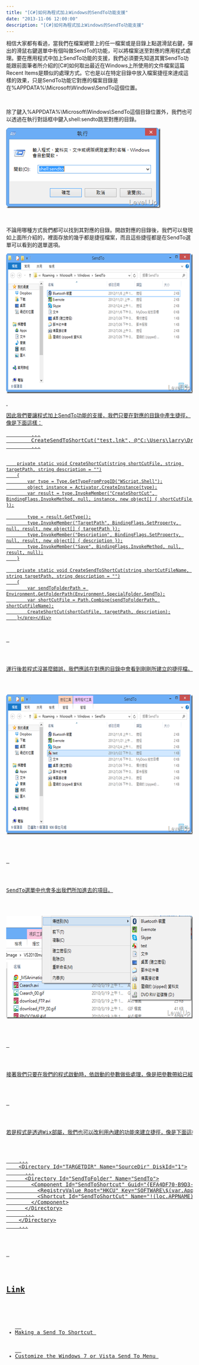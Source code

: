 ```yaml
---
title: "[C#]如何為程式加上Windows的SendTo功能支援"
date: "2013-11-06 12:00:00"
description: "[C#]如何為程式加上Windows的SendTo功能支援"
---
```


<p>相信大家都有看過，當我們在檔案總管上的任一檔案或是目錄上點選滑鼠右鍵，彈出的滑鼠右鍵選單中有個叫做SendTo的功能，可以將檔案送至對應的應用程式處理。要在應用程式中加上SendTo功能的支援，我們必須要先知道其實SendTo功能跟前面筆者所介紹的[C#]如何取出最近在Windows上所使用的文件檔案</a>這篇Recent Items是類似的處理方式。它也是以在特定目錄中放入檔案捷徑來達成這樣的效果，只是SendTo功能它對應的檔案目錄是在%APPDATA%\Microsoft\Windows\SendTo這個位置。</p>  <p> </p>  <p>除了鍵入%APPDATA%\Microsoft\Windows\SendTo這個目錄位置外，我們也可以透過在執行對話框中鍵入shell:sendto跳至對應的目錄。</p>  <p><a href="http://files.dotblogs.com.tw/larrynung/1301/46e43cb2128a_12DAB/image_2.png"><img style="border-left-width: 0px; border-right-width: 0px; border-bottom-width: 0px; border-top-width: 0px" border="0" alt="image" src="\images\posts\d5a7723a-f9b5-4ed7-aea8-97793afadccb\image_thumb.png" width="417" height="217" /></a> </p>  <p> </p>  <p>不論用哪種方式我們都可以找到其對應的目錄。開啟對應的目錄後，我們可以發現如上面所介紹的，裡面存放的幾乎都是捷徑檔案，而且這些捷徑都是在SendTo選單可以看到的選單選項。</p>  <p><a href="http://files.dotblogs.com.tw/larrynung/1301/46e43cb2128a_12DAB/image_4.png"><img style="border-left-width: 0px; border-right-width: 0px; border-bottom-width: 0px; border-top-width: 0px" border="0" alt="image" src="\images\posts\d5a7723a-f9b5-4ed7-aea8-97793afadccb\image_thumb_1.png" width="644" height="378" /> </p>  <p> </p>  <p>因此我們要讓程式加上SendTo功能的支援，我們只要在對應的目錄中產生捷徑，像是下面這樣：</p>  <div id="scid:812469c5-0cb0-4c63-8c15-c81123a09de7:36360ea8-3d68-4ea7-ab07-c4b7a50c3e7d" class="wlWriterSmartContent" style="float: none; padding-bottom: 0px; padding-top: 0px; padding-left: 0px; margin: 0px; display: inline; padding-right: 0px"><pre name="code" class="c#">        ...
        CreateSendToShortCut("test.lnk", @"C:\Users\larry\Dropbox\Software\FSCapture v5.3.exe");
        ...

        private static void CreateShortCut(string shortCutFile, string targetPath, string description = "")
        {
            var type = Type.GetTypeFromProgID("WScript.Shell");
            object instance = Activator.CreateInstance(type);
            var result = type.InvokeMember("CreateShortCut", BindingFlags.InvokeMethod, null, instance, new object[] { shortCutFile });

            type = result.GetType();
            type.InvokeMember("TargetPath", BindingFlags.SetProperty, null, result, new object[] { targetPath });
            type.InvokeMember("Description", BindingFlags.SetProperty, null, result, new object[] { description });
            type.InvokeMember("Save", BindingFlags.InvokeMethod, null, result, null);
        }

        private static void CreateSendToShortCut(string shortCutFileName, string targetPath, string description = "")
        {
            var sendToFolderPath = Environment.GetFolderPath(Environment.SpecialFolder.SendTo);
            var shortCutFile = Path.Combine(sendToFolderPath, shortCutFileName);
            CreateShortCut(shortCutFile, targetPath, description);
        }</pre></div>

<p> </p>

<p>運行後若程式沒甚麼錯誤，我們應該在對應的目錄中會看到剛剛所建立的捷徑檔。</p>

<p><img style="border-left-width: 0px; border-right-width: 0px; border-bottom-width: 0px; border-top-width: 0px" border="0" alt="image" src="\images\posts\d5a7723a-f9b5-4ed7-aea8-97793afadccb\image_thumb_2.png" width="644" height="378" /> </p>

<p> </p>

<p>SendTo選單中也會多出我們所加進去的項目。</p>

<p><img style="border-left-width: 0px; border-right-width: 0px; border-bottom-width: 0px; border-top-width: 0px" border="0" alt="image" src="\images\posts\d5a7723a-f9b5-4ed7-aea8-97793afadccb\image_thumb_3.png" width="622" height="278" /> </p>

<p> </p>

<p>接著我們只要在我們的程式啟動時，依啟動的參數做些處理，像是把參數帶給已經開啟的程式處理緒，或是依照所帶入的檔案與目錄位置做些處理，這邊大家應該都很了解，筆者就不對此多做說明。</p>

<p> </p>

<p>若是程式是透過Wix部屬，我們也可以改利用內建的功能來建立捷徑，像是下面這樣指定在SendToFolder中加入一個捷徑：</p>

<div id="scid:812469c5-0cb0-4c63-8c15-c81123a09de7:82560e72-8a6c-4034-baae-465ac770b695" class="wlWriterSmartContent" style="float: none; padding-bottom: 0px; padding-top: 0px; padding-left: 0px; margin: 0px; display: inline; padding-right: 0px"><pre name="code" class="xml">    ...
    &lt;Directory Id="TARGETDIR" Name="SourceDir" DiskId="1"&gt;
      ...
      &lt;Directory Id="SendToFolder" Name="SendTo"&gt;
        &lt;Component Id="SendToShortcut" Guid="{EFA4DF70-B9D3-417D-BAE6-FA3445A6E5E2}"&gt;
          &lt;RegistryValue Root="HKCU" Key="SOFTWARE\$(var.AppCode)\SendToShortcut" Type="string" Value="SendToShortcut" KeyPath="yes"/&gt;
          &lt;Shortcut Id="SendToShortCut" Name="!(loc.APPNAME)" WorkingDirectory="INSTALLDIR" Target="[INSTALLLOCATION]WindowsClient.exe"&gt;&lt;/Shortcut&gt;
        &lt;/Component&gt;
      &lt;/Directory&gt;
      ...
    &lt;/Directory&gt;
    ...</pre></div>

<p> </p>

<h2>Link</h2>

<ul>
  <li>Making a Send To Shortcut </li>

  <li>Customize the Windows 7 or Vista Send To Menu </li>
</ul>
